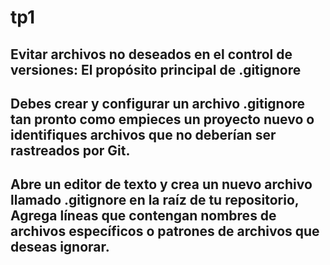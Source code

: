 # tp1
## Evitar archivos no deseados en el control de versiones: El propósito principal de .gitignore
## Debes crear y configurar un archivo .gitignore tan pronto como empieces un proyecto nuevo o identifiques archivos que no deberían ser rastreados por Git.
## Abre un editor de texto y crea un nuevo archivo llamado .gitignore en la raíz de tu repositorio, Agrega líneas que contengan nombres de archivos específicos o patrones de archivos que deseas ignorar. 
